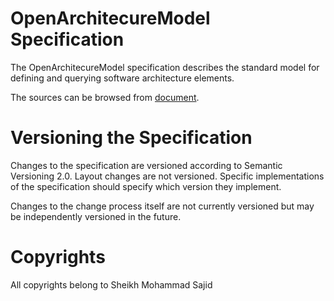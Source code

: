 # OpenArchitecureModel Specification
The OpenArchitecureModel specification describes the standard model for defining and querying software architecture elements.

The sources can be browsed from [document](document/core/intro/introduction.rst).

# Versioning the Specification
Changes to the specification are versioned according to Semantic Versioning 2.0. Layout changes are not versioned. Specific implementations of the specification should specify which version they implement.

Changes to the change process itself are not currently versioned but may be independently versioned in the future.

# Copyrights
 All copyrights belong to Sheikh Mohammad Sajid
